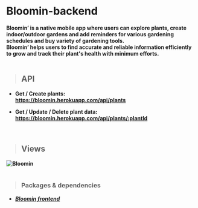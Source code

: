 # Bloomin-backend

<strong>Bloomin’ is a native mobile app where users can explore plants, create indoor/outdoor gardens and add reminders for various gardening schedules and buy variety of gardening tools.<br/>
Bloomin’ helps users to find accurate and reliable information efficiently to grow and track their plant's health with minimum efforts.<strong/>
<br><br>

> ## API
* Get / Create plants: <br>
https://bloomin.herokuapp.com/api/plants

* Get / Update / Delete plant data: <br>
https://bloomin.herokuapp.com/api/plants/:plantId
<br>

> ## Views
![Bloomin](https://user-images.githubusercontent.com/73666943/186475221-a223bce1-5fb7-423d-9c0c-a6884c729082.png)
<br><br>

> ### Packages & dependencies
* [<em>Bloomin frontend<em>](https://github.com/souravdn/Bloomin/)
